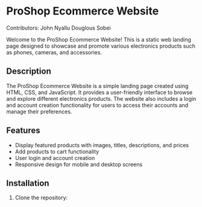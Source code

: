 # ProShop Ecommerce Website

Contributors:
John Nyallu
Douglous Sobei

Welcome to the ProShop Ecommerce Website! This is a static web landing page designed to showcase and promote various electronics products such as phones, cameras, and accessories.


## Description

The ProShop Ecommerce Website is a simple landing page created using HTML, CSS, and JavaScript. It provides a user-friendly interface to browse and explore different electronics products. The website also includes a login and account creation functionality for users to access their accounts and manage their preferences.

## Features

- Display featured products with images, titles, descriptions, and prices
- Add products to cart functionality
- User login and account creation
- Responsive design for mobile and desktop screens

## Installation

1. Clone the repository:
